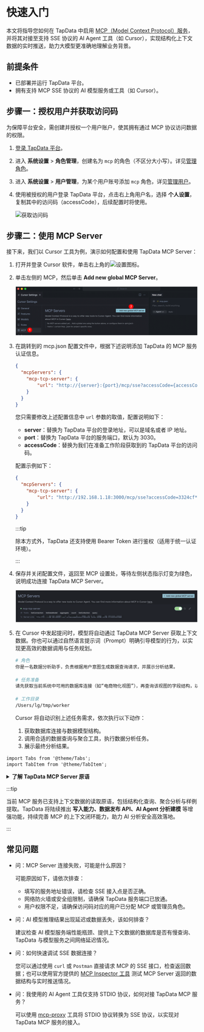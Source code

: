 # 快速入门

本文将指导您如何在 TapData 中启用 [MCP（Model Context Protocol）服务](introduction.md)，并将其对接至支持 SSE 协议的 AI Agent 工具（如 Cursor），实现结构化上下文数据的实时推送，助力大模型更准确地理解业务背景。

## 前提条件

- 已部署并运行 TapData 平台。
- 拥有支持 MCP SSE 协议的 AI 模型服务或工具（如 Cursor）。



## 步骤一：授权用户并获取访问码

为保障平台安全，需创建并授权一个用户账户，使其拥有通过 MCP 协议访问数据的权限。

1. [登录 TapData 平台](../user-guide/log-in.md)。

2. 进入 **系统设置** > **角色管理**，创建名为 `mcp` 的角色（不区分大小写）。详见[管理角色](../user-guide/manage-system/manage-role.md)。

3. 进入 **系统设置** > **用户管理**，为某个用户账号添加 `mcp` 角色，详见[管理用户](../user-guide/manage-system/manage-user.md)。

4. 使用被授权的用户登录 TapData 平台，点击右上角用户名，选择 **个人设置**，复制其中的访问码（accessCode），后续配置时将使用。

   ![获取访问码](../images/obtain_enterprise_ak.png)



## 步骤二：使用 MCP Server

接下来，我们以 Cursor 工具为例，演示如何配置和使用 TapData MCP Server：

1. 打开并登录 Cursor 软件，单击右上角的![设置](../images/setting.png)图标。

2. 单击左侧的 MCP，然后单击 **Add new global MCP Server**。

   ![添加 MCP 服务](../images/add_mcp_server.png)

3. 在跳转到的 mcp.json 配置文件中，根据下述说明添加 TapData 的 MCP 服务认证信息。

   ```json
   {
     "mcpServers": {
       "mcp-tcp-server": {
           "url": "http://{server}:{port}/mcp/sse?accessCode={accessCode}"
       }
     }
   }
   ```

   您只需要修改上述配置信息中 `url` 参数的取值，配置说明如下：

   - **server**：替换为 TapData 平台的登录地址，可以是域名或者 IP 地址。
   - **port**：替换为 TapData 平台的服务端口，默认为 3030。
   - **accessCode**：替换为我们在准备工作阶段获取到的 TapData 平台的访问码。

   配置示例如下：

   ```json
   {
     "mcpServers": {
       "mcp-tcp-server": {
           "url": "http://192.168.1.18:3000/mcp/sse?accessCode=3324cf************"
       }
     }
   }
   ```

   :::tip

   除本方式外，TapData 还支持使用 Bearer Token 进行鉴权（适用于统一认证环境）。

   :::

4. 保存并关闭配置文件，返回至 MCP 设置处，等待左侧状态指示灯变为绿色，说明成功连接 TapData MCP Server。

   ![MCP 连接就绪](../images/mcp_connection_ready.png)

5. 在 Cursor 中发起提问时，模型将自动通过 TapData MCP Server 获取上下文数据。你也可以通过自然语言提示词（Prompt）明确引导模型的行为，以实现更高效的数据调用与任务规划。

   ```bash
   # 角色
   你是一名数据分析助手，负责根据用户意图生成数据查询请求，并展示分析结果。
   
   # 任务准备
   请先获取当前系统中可用的数据库连接（如“电商物化视图”），再查询该视图的字段结构，以便理解数据模型。
   
   # 工作目录
   /Users/lg/tmp/worker
   ```
   
   Cursor 将自动识别上述任务需求，依次执行以下动作：
   
   1. 获取数据库连接与数据模型结构。
   2. 调用合适的数据查询与聚合工具，执行数据分析任务。
   3. 展示最终分析结果。



```mdx-code-block
import Tabs from '@theme/Tabs';
import TabItem from '@theme/TabItem';
```

<details>
<summary><b>了解 TapData MCP Server 原语</b></summary>

TapData MCP Server 基于三类核心原语构建，分别是 **Prompts**、**Resources** 和 **Tools**。它们共同构成了 AI 模型与数据系统交互的基础，使模型能够识别可用资源、选择合适操作，并基于提示词获取结构化上下文，从而完成更精准、高效的推理任务。




```mdx-code-block
<Tabs className="unique-tabs">
<TabItem value="Prompts" default>
```

Prompts（提示词）是为特定任务优化的自然语言模板，引导 AI 模型理解任务意图、规划执行流程并生成高质量响应。良好的提示词能显著提升推理准确性和任务完成度。

</TabItem>
<TabItem value="Resources">

Resources（资源）定义了 AI 模型可访问的数据资源，包括数据库连接和数据模型，帮助模型理解数据结构和上下文。

| 原语名称            | 描述                                                         |
| ------------------- | ------------------------------------------------------------ |
| **Data Connection** | 表示 MCP Server 中配置的数据库连接，支持添加业务标签，标识数据用途。 |
| **Data Model**      | 表示连接下的数据结构定义，包括集合名、字段、类型等，用于帮助模型理解数据组织方式。 |

</TabItem>

<TabItem value="Tools">

Tools 是模型可以直接调用的函数或指令，用于与结构化数据进行交互，如查询、聚合、采样等。

| 工具名称         | 功能说明                        |
| ---------------- | ------------------------------- |
| `listConnection` | 列出所有数据库连接及其标签信息  |
| `listDataModel`  | 获取连接下的所有数据模型结构    |
| `sampleData`     | 查询模型示例数据（最多 100 行） |
| `query`          | 执行 MongoDB 查询               |
| `aggregate`      | 使用 MongoDB 聚合管道处理数据   |
| `count`          | 获取集合中记录总数              |
| `listCollection` | 列出 MongoDB 数据库中的所有集合 |

</TabItem>

</Tabs>

</details>

:::tip

当前 MCP 服务已支持上下文数据的读取原语，包括结构化查询、聚合分析与样例提取。TapData 将陆续推出 **写入能力、数据发布 API、AI Agent 分析建模** 等增强功能，持续完善 MCP 的上下文闭环能力，助力 AI 分析安全高效落地。

:::



## 常见问题

- 问：MCP Server 连接失败，可能是什么原因？

  可能原因如下，请依次排查：

  - 填写的服务地址错误，请检查 SSE 接入点是否正确。
  - 网络防火墙或安全组限制，请确保 TapData 服务端口已放通。
  - 用户权限不足，请确保访问码对应的用户已分配 MCP 或管理员角色。

- 问：AI 模型推理结果出现延迟或数据丢失，该如何排查？

  建议检查 AI 模型服务端性能瓶颈、提供上下文数据的数据库是否有慢查询、TapData 与模型服务之间网络延迟情况。

- 问：如何快速调试 SSE 数据连接？

  您可以通过使用 `curl` 或 `Postman` 直接请求 MCP 的 SSE 接口，检查返回数据；也可以使用官方提供的 [MCP Inspector 工具](https://modelcontextprotocol.io/docs/tools/inspector) 测试 MCP Server 返回的数据结构与实时推送情况。

- 问：我使用的 AI Agent 工具仅支持 STDIO 协议，如何对接 TapData MCP 服务？

  可以使用 [mcp-proxy](https://github.com/sparfenyuk/mcp-proxy) 工具将 STDIO 协议转换为 SSE 协议，以实现对 TapData MCP 服务的接入。

